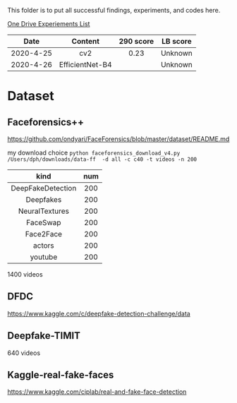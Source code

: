 This folder is to put all successful findings, experiments, and codes here. 

[One Drive Experiements List](https://anu365-my.sharepoint.com/:f:/g/personal/u6849956_anu_edu_au/ErsdTrPLd6VCsyAfz7irHgkBelAziid84WrPq5sZn5rgrQ?e=xHJQcc)

| Date | Content | 290 score | LB score | 
|:--:|:--:|:--:|:--:|
| 2020-4-25 | cv2 | 0.23 | Unknown | 
| 2020-4-26 | EfficientNet-B4 |  | Unknown | 



# Dataset

## Faceforensics++
https://github.com/ondyari/FaceForensics/blob/master/dataset/README.md

my download choice
`python faceforensics_download_v4.py /Users/dph/downloads/data-ff  -d all -c c40 -t videos -n 200`

|kind|num|
|:--:|:--:|
|DeepFakeDetection|200|
|Deepfakes|200|
|NeuralTextures|200|
|FaceSwap|200|
|Face2Face|200|
|actors|200|
|youtube|200|

1400 videos

## DFDC
https://www.kaggle.com/c/deepfake-detection-challenge/data

## Deepfake-TIMIT

640 videos

## Kaggle-real-fake-faces
https://www.kaggle.com/ciplab/real-and-fake-face-detection